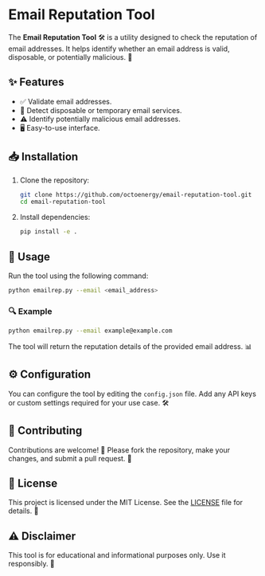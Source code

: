 # Email Reputation Tool

The **Email Reputation Tool** 🛠️ is a utility designed to check the reputation of email addresses. It helps identify whether an email address is valid, disposable, or potentially malicious. 📧

## ✨ Features

- ✅ Validate email addresses.
- 🚫 Detect disposable or temporary email services.
- ⚠️ Identify potentially malicious email addresses.
- 🖥️ Easy-to-use interface.

## 📥 Installation

1. Clone the repository:
    ```bash
    git clone https://github.com/octoenergy/email-reputation-tool.git
    cd email-reputation-tool
    ```

2. Install dependencies:
    ```bash
    pip install -e .

    ```

## 🚀 Usage

Run the tool using the following command:

```bash
python emailrep.py --email <email_address>
```

### 🔍 Example

```bash
python emailrep.py --email example@example.com
```

The tool will return the reputation details of the provided email address. 📊

## ⚙️ Configuration

You can configure the tool by editing the `config.json` file. Add any API keys or custom settings required for your use case. 🛠️

## 🤝 Contributing

Contributions are welcome! 🎉 Please fork the repository, make your changes, and submit a pull request. 🙌

## 📜 License

This project is licensed under the MIT License. See the [LICENSE](LICENSE) file for details. 📄

## ⚠️ Disclaimer

This tool is for educational and informational purposes only. Use it responsibly. 🚨
